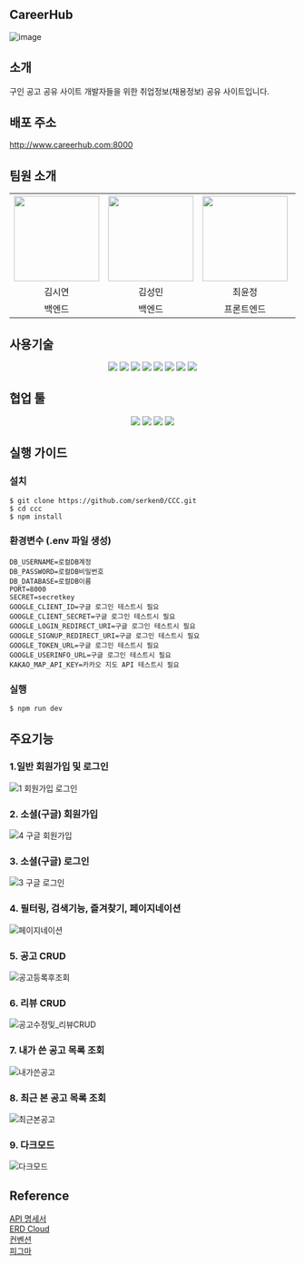 
## CareerHub
![image](https://github.com/serken0/CCC/assets/140472588/32080eff-b875-4356-bb31-e5eab59d3cdb)

## 소개
구인 공고 공유 사이트
개발자들을 위한 취업정보(채용정보) 공유 사이트입니다.

## 배포 주소
http://www.careerhub.com:8000

## 팀원 소개

<div align="center">
    <table>
      <tr>
        <th><img src="https://github.com/serken0/CCC/assets/140472588/ffcc3dc6-758a-426e-a985-de68fceef24a" width=150px></th>
        <th><img src="https://github.com/serken0/CCC/assets/140472588/667d13a5-ad98-4e30-9175-766b3fd56d55" width=150px></th>
        <th><img src="https://github.com/serken0/CCC/assets/140472588/34400d3a-1529-4432-8db5-efd1f998f851" width=150px></th>
        <th><img src="https://github.com/serken0/CCC/assets/140472588/9d26088c-302e-4c26-b35d-fdbb2d932df4" width=150px></th>
        <th><img src="https://github.com/serken0/CCC/assets/140472588/e6cf26bd-8175-49ed-835f-5c2dee72a837" width=150px></th>
      </tr>
      <tr>
        <td align="center">김시연</td>
        <td align="center">김성민</td>
        <td align="center">최윤정</td>
        <td align="center">전재민</td>
        <td align="center">김예지</td>
      </tr>
      <tr>
        <td align="center">백엔드</td>
        <td align="center">백엔드</td>
        <td align="center">프론트엔드</td>
        <td align="center">프론트엔드</td>
        <td align="center">프론트엔드</td>
      </tr>
    </table>
</div>

  
 
  
  
  
</div>
<div>
  <h2></h2>
</div>




## 사용기술

<div align=center> 
<!-- html5 -->
<img src="https://img.shields.io/badge/html5-E34F26?style=for-the-badge&logo=html5&logoColor=white">
<!-- js -->
  <img src="https://img.shields.io/badge/javascript-F7DF1E?style=for-the-badge&logo=javascript&logoColor=black">
  <!-- css -->
  <img src="https://img.shields.io/badge/css-1572B6?style=for-the-badge&logo=css3&logoColor=white">
  <!-- node.js -->
  <img src="https://img.shields.io/badge/node.js-339933?style=for-the-badge&logo=Node.js&logoColor=white">
  <!-- express -->
  <img src="https://img.shields.io/badge/express-000000?style=for-the-badge&logo=express&logoColor=white">
  <!-- mysql -->
  <img src="https://img.shields.io/badge/mysql-4479A1?style=for-the-badge&logo=mysql&logoColor=white">
<!-- sequelize -->
  <img src="https://img.shields.io/badge/sequelize-52B0E7?style=for-the-badge&logo=sequelize&logoColor=white">
<!-- .env -->
  <img src="https://img.shields.io/badge/.env-ECD53F?style=for-the-badge&logo=env&logoColor=white">
</div>

## 협업 툴
<div align=center> 
<!-- git -->
<img src="https://img.shields.io/badge/git-F05032?style=for-the-badge&logo=git&logoColor=white">
<!-- github -->
<img src="https://img.shields.io/badge/github-181717?style=for-the-badge&logo=github&logoColor=white">
<!-- slack -->
<img src="https://img.shields.io/badge/slack-4A154B?style=for-the-badge&logo=slack&logoColor=white">
<!-- notion -->
<img src="https://img.shields.io/badge/notion-000000?style=for-the-badge&logo=notion&logoColor=white">
</div>

## 실행 가이드
### 설치
```
$ git clone https://github.com/serken0/CCC.git
$ cd ccc
$ npm install
```
### 환경변수 (.env 파일 생성)
```
DB_USERNAME=로컬DB계정
DB_PASSWORD=로컬DB비밀번호
DB_DATABASE=로컬DB이름
PORT=8000
SECRET=secretkey
GOOGLE_CLIENT_ID=구글 로그인 테스트시 필요
GOOGLE_CLIENT_SECRET=구글 로그인 테스트시 필요
GOOGLE_LOGIN_REDIRECT_URI=구글 로그인 테스트시 필요
GOOGLE_SIGNUP_REDIRECT_URI=구글 로그인 테스트시 필요
GOOGLE_TOKEN_URL=구글 로그인 테스트시 필요
GOOGLE_USERINFO_URL=구글 로그인 테스트시 필요
KAKAO_MAP_API_KEY=카카오 지도 API 테스트시 필요
```
### 실행
```
$ npm run dev
```

## 주요기능
### 1.일반 회원가입 및 로그인
![1 회원가입 로그인](https://github.com/serken0/CCC/assets/140472588/09a1b522-669e-4838-8f77-3b1a05db3d2d)
### 2. 소셜(구글) 회원가입
![4 구글 회원가입](https://github.com/serken0/CCC/assets/140472588/81a35c0c-571a-4cde-a549-620830c7f6d3)
### 3. 소셜(구글) 로그인
![3 구글 로그인](https://github.com/serken0/CCC/assets/140472588/2ded8357-4cbf-414e-aa71-e339660c12e8)
### 4. 필터링, 검색기능, 즐겨찾기, 페이지네이션
![페이지네이션](https://github.com/serken0/CCC/assets/140472588/68f44648-3abd-4397-a9ac-2844c2a8d3b5)
### 5. 공고 CRUD
![공고등록후조회](https://github.com/serken0/CCC/assets/140472588/206d4501-ddd2-465d-8207-cd83c498ab0f)
### 6. 리뷰 CRUD
![공고수정및_리뷰CRUD](https://github.com/serken0/CCC/assets/140472588/839d9797-ccb9-4f5c-8756-c22f48a881b2)
### 7. 내가 쓴 공고 목록 조회
![내가쓴공고](https://github.com/serken0/CCC/assets/140472588/1e96feaa-3daf-4260-8a8d-31e6ba9a342d)
### 8. 최근 본 공고 목록 조회
![최근본공고](https://github.com/serken0/CCC/assets/140472588/e74d10ba-643d-4290-9408-bd2129d68b28)
### 9. 다크모드
![다크모드](https://github.com/serken0/CCC/assets/140472588/05b1e7a1-a656-4519-b273-aced667c338a)


## Reference
<a href="https://husky-willow-29c.notion.site/API-Docs-1f226e42dcc941c0960f4b806e91b211?pvs=4">API 명세서</a><br>
<a href="https://www.erdcloud.com/d/c8heLktDgWrn5TxjM">ERD Cloud</a><br>
<a href="https://husky-willow-29c.notion.site/API-Docs-1f226e42dcc941c0960f4b806e91b211?pvs=4">컨벤션</a><br>
<a href="">피그마</a><br>



